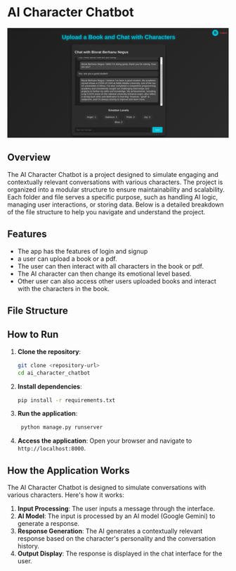 # AI Character Chatbot

![alt text](image.png)

## Overview

The AI Character Chatbot is a project designed to simulate engaging and contextually relevant conversations with various characters. The project is organized into a modular structure to ensure maintainability and scalability. Each folder and file serves a specific purpose, such as handling AI logic, managing user interactions, or storing data. Below is a detailed breakdown of the file structure to help you navigate and understand the project.


## Features
- The app has the features of login and signup
- a user can upload a book or a pdf.
- The user can then interact with all characters in the book or pdf.
- The AI character can then change its emotional level based.
- Other user can also access other users uploaded books and interact with the characters in the book.  

## File Structure


## How to Run

1. **Clone the repository**:

   ```bash
   git clone <repository-url>
   cd ai_character_chatbot
   ```

2. **Install dependencies**:

   ```bash
   pip install -r requirements.txt
   ```

3. **Run the application**:

   ```bash
    python manage.py runserver
   ```

4. **Access the application**:
   Open your browser and navigate to `http://localhost:8000`.

## How the Application Works

The AI Character Chatbot is designed to simulate conversations with various characters. Here's how it works:

1. **Input Processing**: The user inputs a message through the interface.
2. **AI Model**: The input is processed by an AI model (Google Gemini) to generate a response.
3. **Response Generation**: The AI generates a contextually relevant response based on the character's personality and the conversation history.
4. **Output Display**: The response is displayed in the chat interface for the user.

